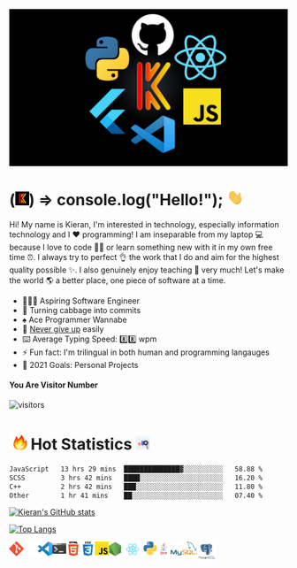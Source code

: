 <!-- Background -->
<img src="./assets/images/k_code_wallpaper.png" alt="background" />

<!-- Introduction -->
# (<img src="./assets/images/k.png" width="25px" alt="Personal Logo" />) => console.log("Hello!"); <img src="./assets/gifs/wave.gif" width="30px" alt="hi" />
Hi! My name is Kieran, I'm interested in technology, especially information technology and I ❤️ programming! I am inseparable from my laptop 💻 because I love to code 👨‍💻 or learn something new with it in my own free time ⏰. I always try to perfect 👌 the work that I do and aim for the highest quality possible ✨. I also genuinely enjoy teaching 📝 very much! Let's make the world 🌎 a better place, one piece of software at a time.

- 🧑🏻‍💻 Aspiring Software Engineer
- 🥬 Turning cabbage into commits
- ♠️ Ace Programmer Wannabe
- 💪 [Never give up](https://bit.ly/2XS3IU9) easily
- ⌨️ Average Typing Speed: 8️⃣8️⃣ wpm
- ⚡ Fun fact: I'm trilingual in both human and programming langauges
- 🎯 2021 Goals: Personal Projects

#### You Are Visitor Number
![visitors](https://visitor-badge.glitch.me/badge?page_id=kspc100.kspc100)

<!-- Stats -->
# <img src="./assets/gifs/fire_burning.gif" width="32px" height="auto" alt="burning"> Hot Statistics <img src="./assets/gifs/bar_chart.gif" width="25px" height="25px" alt="chart">

<!--START_SECTION:waka-->

```text
JavaScript   13 hrs 29 mins  ██████████████▓░░░░░░░░░░   58.88 %
SCSS         3 hrs 42 mins   ████░░░░░░░░░░░░░░░░░░░░░   16.20 %
C++          2 hrs 42 mins   ███░░░░░░░░░░░░░░░░░░░░░░   11.80 %
Other        1 hr 41 mins    ██░░░░░░░░░░░░░░░░░░░░░░░   07.40 %
```

<!--END_SECTION:waka-->

[![Kieran's GitHub stats](https://github-readme-stats.vercel.app/api?username=kspc1000&show_icons=true&title_color=FF0000&text_color=FF5959&icon_color=FFFF00&border_color=FF0000&bg_color=000&theme=radical&count_private=true&custom_title=kspc100's+🔥+Burning+🔥+Github+Stats+📊)](https://https://github.com/kspc100)

[![Top Langs](https://github-readme-stats.vercel.app/api/top-langs/?username=kspc1000&show_icons=true&title_color=FF0000&text_color=FF5959&icon_color=FFFF00&border_color=FF0000&bg_color=000&theme=radical&custom_title=Langauge+Usage+%)](https://https://github.com/kspc100)



<!-- Tools & Technologies -->
<img align="left" alt="Git" width="26px" src="./assets/images/git.png" />

<img align="left" alt="GitHub" width="26px" src="./assets/images/github.png" />

<img align="left" alt="Visual Studio Code" width="26px" src="./assets/images/visual_studio_code.png" />

<img align="left" alt="Terminal" width="25px" src="./assets/images/windows_terminal.png" />

<img align="left" alt="HTML5" width="26px" src="https://raw.githubusercontent.com/github/explore/80688e429a7d4ef2fca1e82350fe8e3517d3494d/topics/html/html.png" />

<img align="left" alt="CSS3" width="26px" src="https://raw.githubusercontent.com/github/explore/80688e429a7d4ef2fca1e82350fe8e3517d3494d/topics/css/css.png" />

<img align="left" alt="JavaScript" width="25px" src="./assets/images/javascript.png" />

<img align="left" alt="Node.js" width="23px" src="./assets/images/nodejs.png" />

<img align="left" alt="React" width="40px" src="./assets/images/react.png" />

<img align="left" alt="Python" height="24px" src="./assets/images/python.png" />

<img align="left" alt="Java" width="25px" src="./assets/images/java.png" />

<img align="left" alt="MySQL" height="25px" src="./assets/images/mysql.png" />

<img align="left" alt="postgresQL" width="35px" height="35px" src="./assets/images/postgresql.png" />

<!---
kspc100/kspc100 is a ✨ special ✨ repository because its `README.md` (this file) appears on your GitHub profile.
You can click the Preview link to take a look at your changes.
- 👋 Hi, I’m Kieran Seah
- 👀 I’m interested in... programming of course! I like using javascript and python.
- 🌱 I’m currently learning ...
- 💞️ I’m looking to collaborate on ...
- 📫 How to reach me ...
--->
